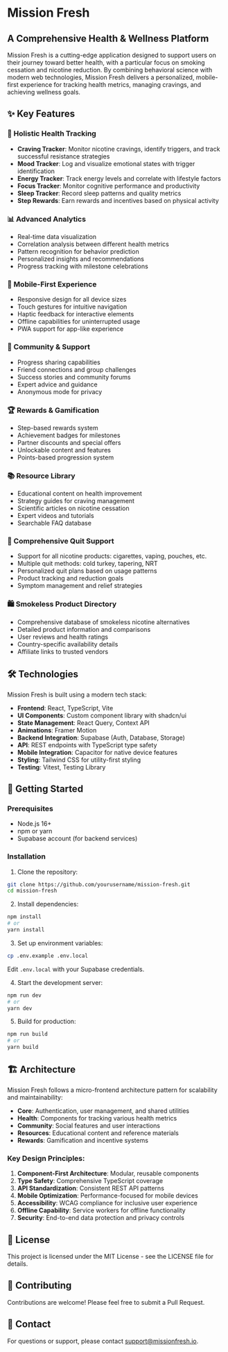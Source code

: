 # Mission Fresh

## A Comprehensive Health & Wellness Platform

Mission Fresh is a cutting-edge application designed to support users on their journey toward better health, with a particular focus on smoking cessation and nicotine reduction. By combining behavioral science with modern web technologies, Mission Fresh delivers a personalized, mobile-first experience for tracking health metrics, managing cravings, and achieving wellness goals.

## ✨ Key Features

### 🔄 Holistic Health Tracking
- **Craving Tracker**: Monitor nicotine cravings, identify triggers, and track successful resistance strategies
- **Mood Tracker**: Log and visualize emotional states with trigger identification
- **Energy Tracker**: Track energy levels and correlate with lifestyle factors
- **Focus Tracker**: Monitor cognitive performance and productivity
- **Sleep Tracker**: Record sleep patterns and quality metrics
- **Step Rewards**: Earn rewards and incentives based on physical activity

### 📊 Advanced Analytics
- Real-time data visualization
- Correlation analysis between different health metrics
- Pattern recognition for behavior prediction
- Personalized insights and recommendations
- Progress tracking with milestone celebrations

### 📱 Mobile-First Experience
- Responsive design for all device sizes
- Touch gestures for intuitive navigation
- Haptic feedback for interactive elements
- Offline capabilities for uninterrupted usage
- PWA support for app-like experience

### 👥 Community & Support
- Progress sharing capabilities
- Friend connections and group challenges
- Success stories and community forums
- Expert advice and guidance
- Anonymous mode for privacy

### 🏆 Rewards & Gamification
- Step-based rewards system
- Achievement badges for milestones
- Partner discounts and special offers
- Unlockable content and features
- Points-based progression system

### 📚 Resource Library
- Educational content on health improvement
- Strategy guides for craving management
- Scientific articles on nicotine cessation
- Expert videos and tutorials
- Searchable FAQ database

### 🚬 Comprehensive Quit Support
- Support for all nicotine products: cigarettes, vaping, pouches, etc.
- Multiple quit methods: cold turkey, tapering, NRT
- Personalized quit plans based on usage patterns
- Product tracking and reduction goals
- Symptom management and relief strategies

### 🛍️ Smokeless Product Directory
- Comprehensive database of smokeless nicotine alternatives
- Detailed product information and comparisons
- User reviews and health ratings
- Country-specific availability details
- Affiliate links to trusted vendors

## 🛠️ Technologies

Mission Fresh is built using a modern tech stack:

- **Frontend**: React, TypeScript, Vite
- **UI Components**: Custom component library with shadcn/ui
- **State Management**: React Query, Context API
- **Animations**: Framer Motion
- **Backend Integration**: Supabase (Auth, Database, Storage)
- **API**: REST endpoints with TypeScript type safety
- **Mobile Integration**: Capacitor for native device features
- **Styling**: Tailwind CSS for utility-first styling
- **Testing**: Vitest, Testing Library

## 🚀 Getting Started

### Prerequisites
- Node.js 16+
- npm or yarn
- Supabase account (for backend services)

### Installation

1. Clone the repository:
```bash
git clone https://github.com/yourusername/mission-fresh.git
cd mission-fresh
```

2. Install dependencies:
```bash
npm install
# or
yarn install
```

3. Set up environment variables:
```bash
cp .env.example .env.local
```
Edit `.env.local` with your Supabase credentials.

4. Start the development server:
```bash
npm run dev
# or
yarn dev
```

5. Build for production:
```bash
npm run build
# or
yarn build
```

## 🏗️ Architecture

Mission Fresh follows a micro-frontend architecture pattern for scalability and maintainability:

- **Core**: Authentication, user management, and shared utilities
- **Health**: Components for tracking various health metrics
- **Community**: Social features and user interactions
- **Resources**: Educational content and reference materials
- **Rewards**: Gamification and incentive systems

### Key Design Principles:

1. **Component-First Architecture**: Modular, reusable components
2. **Type Safety**: Comprehensive TypeScript coverage
3. **API Standardization**: Consistent REST API patterns
4. **Mobile Optimization**: Performance-focused for mobile devices
5. **Accessibility**: WCAG compliance for inclusive user experience
6. **Offline Capability**: Service workers for offline functionality
7. **Security**: End-to-end data protection and privacy controls

## 📄 License

This project is licensed under the MIT License - see the LICENSE file for details.

## 🤝 Contributing

Contributions are welcome! Please feel free to submit a Pull Request.

## 📧 Contact

For questions or support, please contact [support@missionfresh.io](mailto:support@missionfresh.io). 